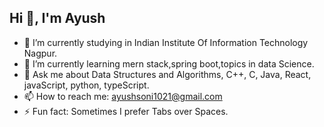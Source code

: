 ## Hi 👋, I'm Ayush

<!--
**ayushsoni02/ayushsoni02** is a ✨ _special_ ✨ repository because its `README.md` (this file) appears on your GitHub profile.

Here are some ideas to get you started:
- 👯 I’m looking to collaborate on 
- 🤔 I’m looking for help with ...
- 😄 Pronouns: ...
-->

- 🔭 I’m currently studying in Indian Institute Of Information Technology Nagpur.
- 🌱 I’m currently learning mern stack,spring boot,topics in data Science.
- 💬 Ask me about Data Structures and Algorithms, C++, C, Java, React, javaScript, python, typeScript.
- 📫 How to reach me: ayushsoni1021@gmail.com
- ⚡ Fun fact: Sometimes I prefer Tabs over Spaces.

